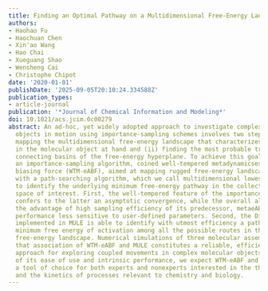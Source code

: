 ```yaml
---
title: Finding an Optimal Pathway on a Multidimensional Free-Energy Landscape
authors:
- Haohao Fu
- Haochuan Chen
- Xin'ao Wang
- Hao Chai
- Xueguang Shao
- Wensheng Cai
- Christophe Chipot
date: '2020-01-01'
publishDate: '2025-09-05T20:10:24.334588Z'
publication_types:
- article-journal
publication: '*Journal of Chemical Information and Modeling*'
doi: 10.1021/acs.jcim.0c00279
abstract: An ad-hoc, yet widely adopted approach to investigate complex molecular
  objects in motion using importance-sampling schemes involves two steps, namely (i)
  mapping the multidimensional free-energy landscape that characterizes the movements
  in the molecular object at hand and (ii) finding the most probable transition path
  connecting basins of the free-energy hyperplane. To achieve this goal, we turn to
  an importance-sampling algorithm, coined well-tempered metadynamicsextended adaptive
  biasing force (WTM-eABF), aimed at mapping rugged free-energy landscapes, combined
  with a path-searching algorithm, which we call multidimensional lowest energy (MULE),
  to identify the underlying minimum free-energy pathway in the collective-variable
  space of interest. First, the well-tempered feature of the importancesampling scheme
  confers to the latter an asymptotic convergence, while the overall algorithm inherits
  the advantage of high sampling efficiency of its predecessor, metaeABF, making its
  performance less sensitive to user-defined parameters. Second, the Dijkstra algorithm
  implemented in MULE is able to identify with utmost efficiency a pathway that satisfies
  minimum free energy of activation among all the possible routes in the multidimensional
  free-energy landscape. Numerical simulations of three molecular assemblies indicate
  that association of WTM-eABF and MULE constitutes a reliable, efficient and robust
  approach for exploring coupled movements in complex molecular objects. On account
  of its ease of use and intrinsic performance, we expect WTM-eABF and MULE to become
  a tool of choice for both experts and nonexperts interested in the thermodynamics
  and the kinetics of processes relevant to chemistry and biology.
---
```

